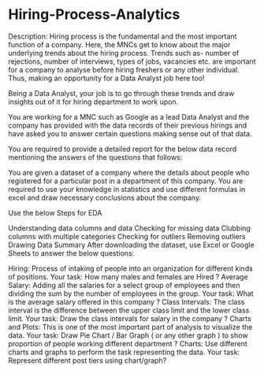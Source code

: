 # Hiring-Process-Analytics


Description:
Hiring process is the fundamental and the most important function of a company. Here, the MNCs get to know about the major underlying trends about the hiring process. Trends such as- number of rejections, number of interviews, types of jobs, vacancies etc. are important for a company to analyse before hiring freshers or any other individual. Thus, making an opportunity for a Data Analyst job here too!

Being a Data Analyst, your job is to go through these trends and draw insights out of it for hiring department to work upon.

You are working for a MNC such as Google as a lead Data Analyst and the company has provided with the data records of their previous hirings and have asked you to answer certain questions making sense out of that data.

You are required to provide a detailed report for the below data record mentioning the answers of the questions that follows:

You are given a dataset of a company where the details about people who registered for a particular post in a department of this company. You are required to use your knowledge in statistics and use different formulas in excel and draw necessary conclusions about the company.

Use the below Steps for EDA

Understanding data columns and data
Checking for missing data
Clubbing columns with multiple categories
Checking for outliers
Removing outliers
Drawing Data Summary
After downloading the dataset, use Excel or Google Sheets to answer the below questions:

Hiring: Process of intaking of people into an organization for different kinds of positions.
Your task: How many males and females are Hired ?
Average Salary: Adding all the salaries for a select group of employees and then dividing the sum by the number of employees in the group.
Your task: What is the average salary offered in this company ?
Class Intervals: The class interval is the difference between the upper class limit and the lower class limit.
Your task: Draw the class intervals for salary in the company ?
Charts and Plots: This is one of the most important part of analysis to visualize the data.
Your task: Draw Pie Chart / Bar Graph ( or any other graph ) to show proportion of people working different department ?
Charts: Use different charts and graphs to perform the task representing the data.
Your task: Represent different post tiers using chart/graph?
